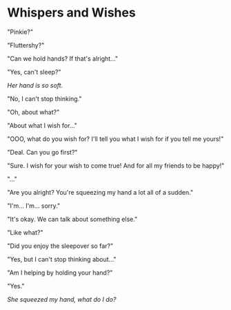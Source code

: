 # Whispers and Wishes

"Pinkie?"

"Fluttershy?"

"Can we hold hands? If that's alright…"

"Yes, can't sleep?"

*Her hand is so soft.*

"No, I can't stop thinking."

"Oh, about what?"

"About what I wish for…"

"OOO, what do you wish for? I'll tell you what I wish for if you tell me yours!"

"Deal. Can you go first?"

"Sure. I wish for your wish to come true! And for all my friends to be happy!"

"…"

"Are you alright? You're squeezing my hand a lot all of a sudden."

"I'm… I'm… sorry."

"It's okay. We can talk about something else."

"Like what?"

"Did you enjoy the sleepover so far?"

"Yes, but I can't stop thinking about…"

"Am I helping by holding your hand?"

"Yes."

*She squeezed my hand, what do I do?*

